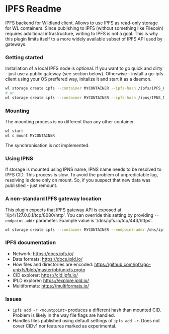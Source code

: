 # IPFS Readme

IPFS backend for Wildland client. Allows to use IPFS as read-only storage for WL containers. Since publishing to IPFS (without something like Filecoin) requires additional infrastructure, writing to IPFS is not a goal. This is why this plugin limits itself to a more widely available subset of IPFS API used by gateways.

### Getting started

Installation of a local IPFS node is optional. If you want to go quick and dirty - just use a public gateway (see section below). Otherwise - install a go-ipfs client using your OS preffered way, initalize it and start it as a daemon.
```bash
wl storage create ipfs --container MYCONTAINER --ipfs-hash /ipfs/IPFS_HASH
# or
wl storage create ipfs --container MYCONTAINER --ipfs-hash /ipns/IPNS_NAME
```

### Mounting

The mounting process is no different than any other container.

```bash
wl start
wl c mount MYCONTAINER
```

The synchronisation is not implemented.

### Using IPNS

If storage is mounted using IPNS name, IPNS name needs to be resolved to IPFS CID. This process is slow. To avoid the problem of unpredictable lag, resolving is done only on mount. So, if you suspect that new data was published - just remount.

### A non-standard IPFS gateway location

This plugin expects that IPFS gateway API is exposed at '/ip4/127.0.0.1/tcp/8080/http'. You can override this setting by providing `--endpoint-addr` parameter. Example value is '/dns/ipfs.io/tcp/443/https'.

```bash
wl storage create ipfs --container MYCONTAINER --endpoint-addr /dns/ipfs.io/tcp/443/https --ipfs-hash /ipfs/CID
```

### IPFS documentation
* Network: https://docs.ipfs.io/  
* Data formats: https://docs.ipld.io/  
* How files and directories are encoded: https://github.com/ipfs/go-unixfs/blob/master/pb/unixfs.proto  
* CID explorer: https://cid.ipfs.io/  
* IPLD explorer: https://explore.ipld.io/  
* Multiformats: https://multiformats.io/

### Issues

* `ipfs add -r <mountpoint>` produces a different hash than mounted CID. Problem is likely in the way file flags are handled.
* Handles files published using default settings of `ipfs add -r`. Does not cover CIDv1 nor features marked as experimental.

